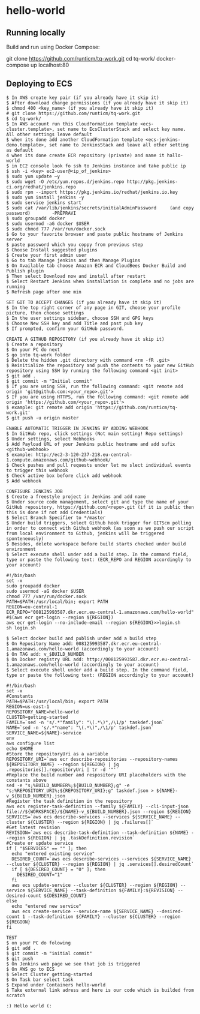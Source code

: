 hello-world
===========

## Running locally

Build and run using Docker Compose:

git clone https://github.com/runticm/tq-work.git
cd tq-work/
docker-compose up
localhost:80


## Deploying to ECS

	$ In AWS create key pair (if you already have it skip it)
	$ After download change permissions (if you already have it skip it)
	$ chmod 400 <key_name> (if you already have it skip it)
	# git clone https://github.com/runticm/tq-work.git
	$ cd tq-work/
	$ In AWS account run this CloudFormation template <ecs-cluster.template>, set name to EcsClusterStack and select key name. All other settings leave default
    $ when its done add another CloudFormation template <ecs-jenkins-demo.template>, set name to JenkinsStack and leave all other setting as default
	4 when its done create ECR repository (private) and name it hallo-world
	$ in EC2 console look fo ssh to Jenkins instance and take public ip
	$ ssh -i <key> ec2-user@<ip_of_jenkins>
    $ sudo yum update –y
	$ sudo wget -O /etc/yum.repos.d/jenkins.repo http://pkg.jenkins-ci.org/redhat/jenkins.repo
	$ sudo rpm --import https://pkg.jenkins.io/redhat/jenkins.io.key
    $ sudo yum install jenkins -y 
	$ sudo service jenkins start
	$ sudo cat /var/lib/jenkins/secrets/initialAdminPassword     (and copy password)        -PREPRAVI
	$ sudo groupadd docker
	$ sudo usermod -aG docker $USER
	$ sudo chmod 777 /var/run/docker.sock
	$ Go to your favorite browser and paste public hostname of Jenkins server
	$ paste password which you coppy from previous step
	$ Choose Install suggested plugins
	$ Create your first admin user
	$ Go to tab Manage jenkins and then Manage Plugins
	$ On Available tab choose Amazon ECR and CloudBees Docker Build and Publish plugin
	$ Then select Download now and install after restart
	$ Select Restart Jenkins when installation is complete and no jobs are running
	$ Refresh page after one min
	
	SET GIT TO ACCEPT CHANGES (if you already have it skip it)
	$ In the top right corner of any page in GIT, choose your profile picture, then choose settings
	$ In the user settings sidebar, choose SSH and GPG keys
	$ Choose New SSH key and add Title and past pub key
	$ If prompted, confirm your GitHub password.

	CREATE A GITHUB REPOSITORY (if you already have it skip it)
	$ Create a repository
	$ On your PC do next
	$ go into tq-work folder
	$ Delete the hidden .git directory with command <rm -fR .git>
	$ Reinitialize the repository and push the contents to your new GitHub repository using SSH by running the following command <git init>
    $ git add .
	$ git commit -m "Initial commit"
	$ If you are using SSH, run the following command: <git remote add origin 'git@github.com:<your_repo>.git'>
    $ If you are using HTTPS, run the following command: <git remote add origin 'https://github.com/<your_repo>.git'>
	$ example: git remote add origin 'https://github.com/runticm/tq-work.git'
	$ git push -u origin master
    
	ENABLE AUTOMATIC TRIGGER IN JENKINS BY ADDING WEBHOOK
	$ In GitHub repo, click settings (Not main setting! Repo settings)
    $ Under settings, select Webhooks
	$ Add Payload URL of your Jenkins public hostname and add sufix <github-webhook>
	$ example: http://ec2-3-120-237-218.eu-central-1.compute.amazonaws.com/github-webhook/
    $ Check pushes and pull requests under let me slect individual events to trigger this webhook
    $ Check active box before click add webhook
	$ Add webhook

	CONFIGURE JENKINS JOB
	$ Create a freestyle project in Jenkins and add name
    $ Under source code management, select git and type the name of your GitHub repository, https://github.com/<repo>.git (if it is public then this is done if not add Credentials)
	$ Select Branch Specifier to */master
	$ Under build triggers, select Github hook trigger for GITScm polling in order to connect with Github webhook (as soon as we push our script from local environment to Github, jenkins will be triggered sponteneously)
	$ Besides, delete workspace before build starts checked under build environment
	$ Select execute shell under add a build step. In the command field, type or paste the following text: (ECR_REPO and REGION accordingly to your account)

```
#!/bin/bash
set -x
sudo groupadd docker
sudo usermod -aG docker $USER
chmod 777 /var/run/docker.sock
PATH=$PATH:/usr/local/bin; export PATH
REGION=eu-central-1
ECR_REPO="008125993587.dkr.ecr.eu-central-1.amazonaws.com/hello-world"
#$(aws ecr get-login --region ${REGION})
aws ecr get-login --no-include-email --region ${REGION}>>login.sh
sh login.sh
```

	$ Select docker build and publish under add a build step
	$ On Repository Name add: 008125993587.dkr.ecr.eu-central-1.amazonaws.com/hello-world (accordingly to your account)
	$ On TAG add: v_$BUILD_NUMBER 
    $ On Docker registry URL add: http://008125993587.dkr.ecr.eu-central-1.amazonaws.com/hello-world (accordingly to your account)
    $ Select execute shell under add a build step. In the command field, type or paste the following text: (REGION accordingly to your account)

```
#!/bin/bash
set -x
#Constants
PATH=$PATH:/usr/local/bin; export PATH
REGION=us-east-1
REPOSITORY_NAME=hello-world
CLUSTER=getting-started
FAMILY=`sed -n 's/.*"family": "\(.*\)",/\1/p' taskdef.json`
NAME=`sed -n 's/.*"name": "\(.*\)",/\1/p' taskdef.json`
SERVICE_NAME=${NAME}-service
env
aws configure list
echo $HOME
#Store the repositoryUri as a variable
REPOSITORY_URI=`aws ecr describe-repositories --repository-names ${REPOSITORY_NAME} --region ${REGION} | jq .repositories[].repositoryUri | tr -d '"'`
#Replace the build number and respository URI placeholders with the constants above
sed -e "s;%BUILD_NUMBER%;${BUILD_NUMBER};g" -e "s;%REPOSITORY_URI%;${REPOSITORY_URI};g" taskdef.json > ${NAME}-v_${BUILD_NUMBER}.json
#Register the task definition in the repository
aws ecs register-task-definition --family ${FAMILY} --cli-input-json file://${WORKSPACE}/${NAME}-v_${BUILD_NUMBER}.json --region ${REGION}
SERVICES=`aws ecs describe-services --services ${SERVICE_NAME} --cluster ${CLUSTER} --region ${REGION} | jq .failures[]`
#Get latest revision
REVISION=`aws ecs describe-task-definition --task-definition ${NAME} --region ${REGION} | jq .taskDefinition.revision`
#Create or update service
if [ "$SERVICES" == "" ]; then
  echo "entered existing service"
  DESIRED_COUNT=`aws ecs describe-services --services ${SERVICE_NAME} --cluster ${CLUSTER} --region ${REGION} | jq .services[].desiredCount`
  if [ ${DESIRED_COUNT} = "0" ]; then
    DESIRED_COUNT="1"
  fi
  aws ecs update-service --cluster ${CLUSTER} --region ${REGION} --service ${SERVICE_NAME} --task-definition ${FAMILY}:${REVISION} --desired-count ${DESIRED_COUNT}
else
  echo "entered new service"
  aws ecs create-service --service-name ${SERVICE_NAME} --desired-count 1 --task-definition ${FAMILY} --cluster ${CLUSTER} --region ${REGION}
fi
```

	TEST
	$ on your PC do folowing
	$ git add .
	$ git commit -m "initial commit"
	$ git push
    $ On Jenkins web page we see that job is triggered
	$ On AWS go to ECS
	$ Select Cluster getting-started
	$ On Task bar select task 
	$ Expand under Containers hello-world
	$ Take external link adress and here is our code which is builded from scratch

	:) Hello world (:
